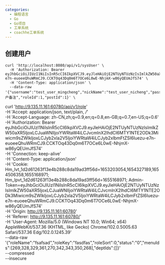 ```yaml
---
categories:
  - 编程语言
  - Go
  - Go项目
  - 工单系统
  - coachhe工单系统
---
```

## 创建用户

```shell
curl 'http://localhost:8080/api/v1/sysUser' \
  -H 'Authorization: Bearer eyJhbGciOiJIUzI1NiIsInR5cCI6IkpXVCJ9.eyJleHAiOjE2NTUyNTUzNzIsImlkZW50aXR5IjoxLCJuaWNlIjoiYWRtaW4iLCJvcmlnX2lhdCI6MTY1NTE2ODk3Miwicm9sZWlkIjoxLCJyb2xla2V5IjoiYWRtaW4iLCJyb2xlbmFtZSI6Iuezu-e7n-euoeeQhuWRmCJ9.CCKTOq43Dq0m6T7OCe6L0wE-NhjmX-w86yQEUmJfS74' \
  -H 'Content-Type: application/json' \
  --data-raw '{"username":"test_user_mingcheng","nickName":"test_user_nicheng","password":"123456","phone":"13823282927","email":"test@qq.com","status":"0","remark":"用户备注","roleId":1,"postId":1}' \
```





curl 'http://9.135.11.161:60780/api/v1/role' \
  -H 'Accept: application/json, text/plain, */*' \
  -H 'Accept-Language: zh-CN,zh;q=0.9,en;q=0.8,en-GB;q=0.7,en-US;q=0.6' \
  -H 'Authorization: Bearer eyJhbGciOiJIUzI1NiIsInR5cCI6IkpXVCJ9.eyJleHAiOjE2NTUyNTUzNzIsImlkZW50aXR5IjoxLCJuaWNlIjoiYWRtaW4iLCJvcmlnX2lhdCI6MTY1NTE2ODk3Miwicm9sZWlkIjoxLCJyb2xla2V5IjoiYWRtaW4iLCJyb2xlbmFtZSI6Iuezu-e7n-euoeeQhuWRmCJ9.CCKTOq43Dq0m6T7OCe6L0wE-NhjmX-w86yQEUmJfS74' \
  -H 'Connection: keep-alive' \
  -H 'Content-Type: application/json' \
  -H 'Cookie: Hm_lvt_1d2d61263f13e4b288c8da19ad3ff56d=1653203054,1654327189,1654506358,1655168971; Hm_lpvt_1d2d61263f13e4b288c8da19ad3ff56d=1655168971; Admin-Token=eyJhbGciOiJIUzI1NiIsInR5cCI6IkpXVCJ9.eyJleHAiOjE2NTUyNTUzNzIsImlkZW50aXR5IjoxLCJuaWNlIjoiYWRtaW4iLCJvcmlnX2lhdCI6MTY1NTE2ODk3Miwicm9sZWlkIjoxLCJyb2xla2V5IjoiYWRtaW4iLCJyb2xlbmFtZSI6Iuezu-e7n-euoeeQhuWRmCJ9.CCKTOq43Dq0m6T7OCe6L0wE-NhjmX-w86yQEUmJfS74' \
  -H 'Origin: http://9.135.11.161:60780' \
  -H 'Referer: http://9.135.11.161:60780/' \
  -H 'User-Agent: Mozilla/5.0 (Windows NT 10.0; Win64; x64) AppleWebKit/537.36 (KHTML, like Gecko) Chrome/102.0.5005.63 Safari/537.36 Edg/102.0.1245.39' \
  --data-raw '{"roleName":"fsafsad","roleKey":"fasdfas","roleSort":0,"status":"0","menuIds":[269,328,329,361,270,342,343,350,268],"deptIds":[]}' \
  --compressed \
  --insecure